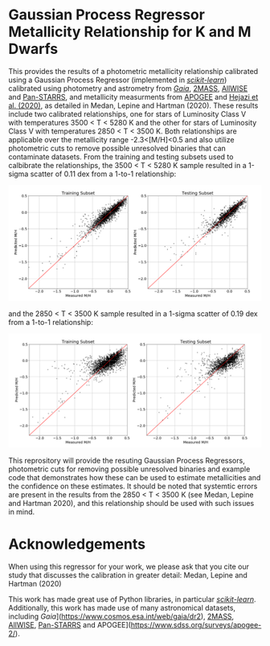 # Gaussian Process Regressor Metallicity Relationship for K and M Dwarfs

This provides the results of a photometric metallicity relationship calibrated using a Gaussian Process Regressor (implemented in [*scikit-learn*](https://scikit-learn.org/stable/modules/generated/sklearn.gaussian_process.GaussianProcessRegressor.html)) calibrated using photometry and astrometry from [*Gaia*](https://www.cosmos.esa.int/web/gaia/dr2), [2MASS](https://irsa.ipac.caltech.edu/Missions/2mass.html), [AllWISE](http://wise2.ipac.caltech.edu/docs/release/allwise/) and [Pan-STARRS](https://panstarrs.stsci.edu), and metallicity measurments from [APOGEE](https://www.sdss.org/surveys/apogee-2/) and [Hejazi et al. (2020)](https://iopscience.iop.org/article/10.3847/1538-3881/ab563c), as detailed in Medan, Lepine and Hartman (2020). These results include two calibrated relationships, one for stars of Luminosity Class V with temperatures 3500 < T < 5280 K and the other for stars of Luminosity Class V with temperatures 2850 < T < 3500 K. Both relationships are applicable over the metallicity range -2.3<[M/H]<0.5 and also utilize photometric cuts to remove possible unresolved binaries that can contaminate datasets. From the training and testing subsets used to calbibrate the relationships, the 3500 < T < 5280 K sample resulted in a 1-sigma scatter of 0.11 dex from a 1-to-1 relationship:

![](KM_regression_results.png)

and the 2850 < T < 3500 K sample resulted in a 1-sigma scatter of 0.19 dex from a 1-to-1 relationship:

![](M_regression_results.png)

This reprository will provide the resuting Gaussian Process Regressors, photometric cuts for removing possible unresolved binaries and example code that demonstrates how these can be used to estimate metallicities and the confidence on these estimates. It should be noted that systemtic errors are present in the results from the 2850 < T < 3500 K (see Medan, Lepine and Hartman 2020), and this relationship should be used with such issues in mind.

# Acknowledgements

When using this regressor for your work, we please ask that you cite our study that discusses the calibration in greater detail: Medan, Lepine and Hartman (2020)

This work has made great use of Python libraries, in particular [*scikit-learn*](https://scikit-learn.org/stable/modules/generated/sklearn.gaussian_process.GaussianProcessRegressor.html). Additionally, this work has made use of many astronomical datasets, including *Gaia*](https://www.cosmos.esa.int/web/gaia/dr2), [2MASS](https://irsa.ipac.caltech.edu/Missions/2mass.html), [AllWISE](http://wise2.ipac.caltech.edu/docs/release/allwise/), [Pan-STARRS](https://panstarrs.stsci.edu) and APOGEE](https://www.sdss.org/surveys/apogee-2/).
